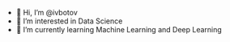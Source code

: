 - 👋 Hi, I’m @ivbotov
- 👀 I’m interested in Data Science
- 🌱 I’m currently learning Machine Learning and Deep Learning


<!---
giddens/giddens is a ✨ special ✨ repository because its `README.md` (this file) appears on your GitHub profile.
You can click the Preview link to take a look at your changes.
--->
